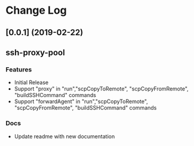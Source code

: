 # Change Log



<a name="0.0.1"></a>
## [0.0.1] (2019-02-22)

## ssh-proxy-pool

### Features

* Initial Release
* Support "proxy" in "run","scpCopyToRemote", "scpCopyFromRemote", "buildSSHCommand" commands
* Support "forwardAgent" in "run","scpCopyToRemote", "scpCopyFromRemote", "buildSSHCommand" commands

### Docs

* Update readme with new documentation
